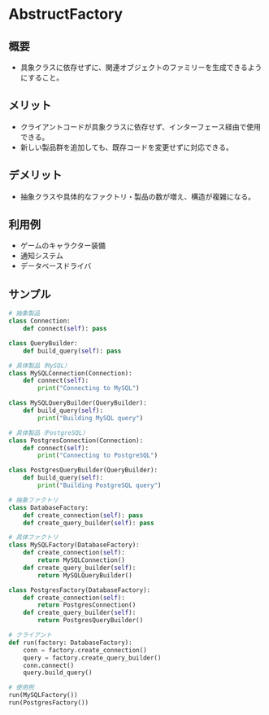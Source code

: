 # AbstructFactory

## 概要
* 具象クラスに依存せずに、関連オブジェクトのファミリーを生成できるようにすること。

## メリット
- クライアントコードが具象クラスに依存せず、インターフェース経由で使用できる。
- 新しい製品群を追加しても、既存コードを変更せずに対応できる。

## デメリット
- 抽象クラスや具体的なファクトリ・製品の数が増え、構造が複雑になる。

## 利用例
- ゲームのキャラクター装備
- 通知システム
- データベースドライバ

## サンプル
```python
# 抽象製品
class Connection:
    def connect(self): pass

class QueryBuilder:
    def build_query(self): pass

# 具体製品（MySQL）
class MySQLConnection(Connection):
    def connect(self):
        print("Connecting to MySQL")

class MySQLQueryBuilder(QueryBuilder):
    def build_query(self):
        print("Building MySQL query")

# 具体製品（PostgreSQL）
class PostgresConnection(Connection):
    def connect(self):
        print("Connecting to PostgreSQL")

class PostgresQueryBuilder(QueryBuilder):
    def build_query(self):
        print("Building PostgreSQL query")

# 抽象ファクトリ
class DatabaseFactory:
    def create_connection(self): pass
    def create_query_builder(self): pass

# 具体ファクトリ
class MySQLFactory(DatabaseFactory):
    def create_connection(self):
        return MySQLConnection()
    def create_query_builder(self):
        return MySQLQueryBuilder()

class PostgresFactory(DatabaseFactory):
    def create_connection(self):
        return PostgresConnection()
    def create_query_builder(self):
        return PostgresQueryBuilder()

# クライアント
def run(factory: DatabaseFactory):
    conn = factory.create_connection()
    query = factory.create_query_builder()
    conn.connect()
    query.build_query()

# 使用例
run(MySQLFactory())
run(PostgresFactory())
```

